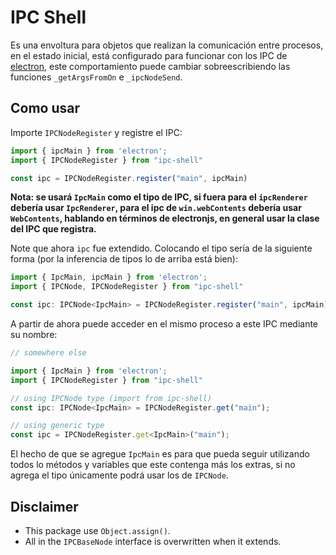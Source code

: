 # IPC Shell

Es una envoltura para objetos que realizan la comunicación
entre procesos, en el estado inicial, está configurado para
funcionar con los IPC de [electron](https://www.electronjs.org/),
este comportamiento puede cambiar sobreescribiendo las funciones
`_getArgsFromOn` e `_ipcNodeSend`.

## Como usar
Importe `IPCNodeRegister` y registre el IPC:

```javascript
import { ipcMain } from 'electron';
import { IPCNodeRegister } from "ipc-shell"

const ipc = IPCNodeRegister.register("main", ipcMain)
```

**Nota: se usará `IpcMain` como el tipo de IPC, si
fuera para el `ipcRenderer` debería usar `IpcRenderer`,
para el ipc de `win.webContents` debería usar `WebContents`,
hablando en términos de electronjs, en general usar
la clase del IPC que registra.**

Note que ahora `ipc` fue extendido. Colocando el tipo sería
de la siguiente forma (por la inferencia de tipos lo de arriba
está bien):

```javascript
import { IpcMain, ipcMain } from 'electron';
import { IPCNode, IPCNodeRegister } from "ipc-shell"

const ipc: IPCNode<IpcMain> = IPCNodeRegister.register("main", ipcMain)
```

A partir de ahora puede acceder en el mismo proceso a este
IPC mediante su nombre:

```javascript
// somewhere else

import { IpcMain } from 'electron';
import { IPCNodeRegister } from "ipc-shell"

// using IPCNode type (import from ipc-shell)
const ipc: IPCNode<IpcMain> = IPCNodeRegister.get("main");

// using generic type
const ipc = IPCNodeRegister.get<IpcMain>("main");
```

El hecho de que se agregue `IpcMain` es para que pueda
seguir utilizando todos lo métodos y variables que este
contenga más los extras, si no agrega el tipo únicamente
podrá usar los de `IPCNode`.

## Disclaimer
- This package use `Object.assign()`.
- All in the `IPCBaseNode` interface is overwritten when it extends.
